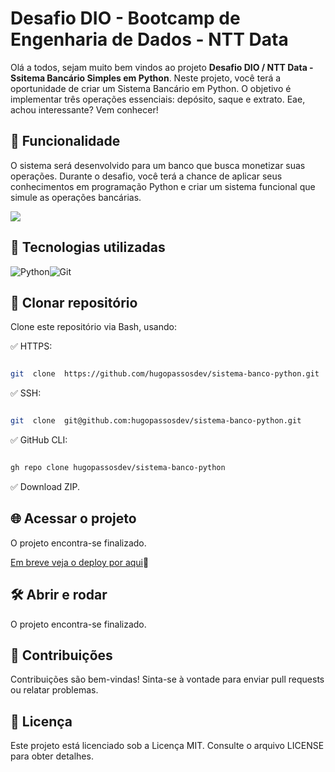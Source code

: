 # Desafio DIO - Bootcamp de Engenharia de Dados - NTT Data

Olá a todos, sejam muito bem vindos ao projeto **Desafio DIO / NTT Data - Ssitema Bancário Simples em Python**. Neste projeto, você terá a oportunidade de criar um Sistema Bancário em Python. O objetivo é implementar três operações essenciais: depósito, saque e extrato. Eae, achou interessante? Vem conhecer!


## 🔨 Funcionalidade

O sistema será desenvolvido para um banco que busca monetizar suas operações. Durante o desafio, você terá a chance de aplicar seus conhecimentos em programação Python e criar um sistema funcional que simule as operações bancárias. 
  
![](./assets/screenshot.png)


## 🚀 Tecnologias utilizadas


![Python](https://img.shields.io/badge/Python-3776AB?style=for-the-badge&logo=python&logoColor=white)![Git](https://img.shields.io/badge/Git-F05032?style=for-the-badge&logo=git&logoColor=white)


## 📁 Clonar repositório

Clone este repositório via Bash, usando:

  

✅ HTTPS:

~~~~ bash

git  clone  https://github.com/hugopassosdev/sistema-banco-python.git

~~~~

✅ SSH:

~~~~ bash

git  clone  git@github.com:hugopassosdev/sistema-banco-python.git

~~~~

✅ GitHub CLI:

~~~~ bash

gh repo clone hugopassosdev/sistema-banco-python

~~~~

✅ Download ZIP.

  

## 🌐 Acessar o projeto

O projeto encontra-se finalizado.

[Em breve veja o deploy por aqui](https://banco-kappa.vercel.app/)🔗

  

## 🛠️ Abrir e rodar

O projeto encontra-se finalizado.

  

## 👥 Contribuições

Contribuições são bem-vindas! Sinta-se à vontade para enviar pull requests ou relatar problemas.

  

## 📄 Licença

Este projeto está licenciado sob a Licença MIT. Consulte o arquivo LICENSE para obter detalhes.